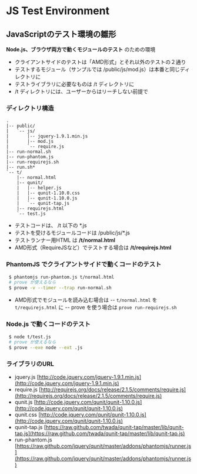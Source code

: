 JS Test Environment
========

## JavaScriptのテスト環境の雛形 ##

**Node.js、ブラウザ両方で動くモジュールのテスト** のための環境

- クライアントサイドのテストは「AMD形式」とそれ以外のテストの２通り
- テストするモジュール（サンプルでは /public/js/mod.js）は本番と同じディレクトリに
- テストライブラリに必要なものは /t ディレクトリに
- /t ディレクトリには、ユーザーからはリーチしない前提で


### ディレクトリ構造 ###
    .
    |-- public/
    |   `-- js/
    |       |-- jquery-1.9.1.min.js
    |       |-- mod.js
    |       `-- require.js
    |-- run-normal.sh
    |-- run-phantom.js
    |-- run-requirejs.sh
    |-- run.sh*
    `-- t/
        |-- normal.html
        |-- qunit/
        |   |-- helper.js
        |   |-- qunit-1.10.0.css
        |   |-- qunit-1.10.0.js
        |   `-- qunit-tap.js
        |-- requirejs.html
        `-- test.js


- テストコードは、 /t 以下の *.js
- テストを受けるモジュールコードは /public/js/*.js
- テストランナー用HTML は **/t/normal.html**
- AMD形式（RequireJSなど）でテストする場合は **/t/requirejs.html**


### PhantomJS でクライアントサイドで動くコードのテスト ###

```bash
 $ phantomjs run-phantom.js t/normal.html
 # prove が使えるなら
 $ prove -v --timer --trap run-normal.sh
```

- AMD形式でモジュールを読み込む場合は
    -- `t/normal.html` を `t/requirejs.html` に
    -- prove を使う場合は `prove run-requirejs.sh`


### Node.js で動くコードのテスト ###

```bash
 $ node t/test.js
 # prove が使えるなら
 $ prove --exe node --ext .js
```


### ライブラリのURL ###

- jquery.js [http://code.jquery.com/jquery-1.9.1.min.js](http://code.jquery.com/jquery-1.9.1.min.js)
- require.js [http://requirejs.org/docs/release/2.1.5/comments/require.js](http://requirejs.org/docs/release/2.1.5/comments/require.js)
- qunit.js [http://code.jquery.com/qunit/qunit-1.10.0.js](http://code.jquery.com/qunit/qunit-1.10.0.js)
- qunit.css [http://code.jquery.com/qunit/qunit-1.10.0.js](http://code.jquery.com/qunit/qunit-1.10.0.js)
- qunit-tap.js [https://raw.github.com/twada/qunit-tap/master/lib/qunit-tap.js](https://raw.github.com/twada/qunit-tap/master/lib/qunit-tap.js)
- run-phantom.js [https://raw.github.com/jquery/qunit/master/addons/phantomjs/runner.js](https://raw.github.com/jquery/qunit/master/addons/phantomjs/runner.js)

